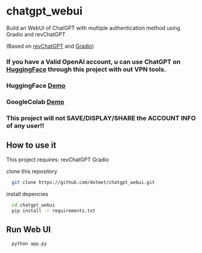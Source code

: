 # chatgpt_webui
Build an WebUI of ChatGPT with multiple authentication method using Gradio and revChatGPT

(Based on [revChatGPT](https://github.com/acheong08/ChatGPT) and [Gradio](https://gradio.app/))

### If you have a Valid OpenAI account, u can use ChatGPT on [HuggingFace](https://huggingface.co/) through this project with out VPN tools.
### HuggingFace [Demo](https://huggingface.co/spaces/dotmet/chatgpt_webui)
### GoogleColab [Demo](https://colab.research.google.com/drive/1NhSKhSPFNsEzCIjcNgnbDQgewtp6Leub#scrollTo=q9qPXpL_ydSW)


### This project will not SAVE/DISPLAY/SHARE the ACCOUNT INFO of any user!!

## How to use it

This project requires:
  revChatGPT
  Gradio

clone this repository

```bash
  git clone https://github.com/dotmet/chatgpt_webui.git
```

install depencies

```bash
  cd chatgpt_webui
  pip install -r requirements.txt
```
  
## Run Web UI

```
  python app.py
```
